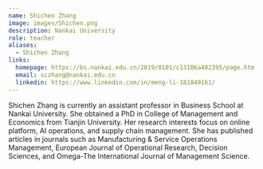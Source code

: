 ```yaml
---
name: Shichen Zhang
image: images/Shichen.png
description: Nankai University
role: teacher
aliases:
  - Shichen Zhang
links:
  homepage: https://bs.nankai.edu.cn/2019/0101/c13106a402395/page.htm
  email: sczhang@nankai.edu.cn
  linkedin: https://www.linkedin.com/in/meng-li-181849161/
---
```


Shichen Zhang is currently an assistant professor in Business School at Nankai University. She obtained a PhD in College of Management and Economics from Tianjin University. Her research interests focus on online platform, AI operations, and supply chain management. She has published articles in journals such as Manufacturing & Service Operations Management, European Journal of Operational Research, Decision Sciences, and Omega-The International Journal of Management Science.
